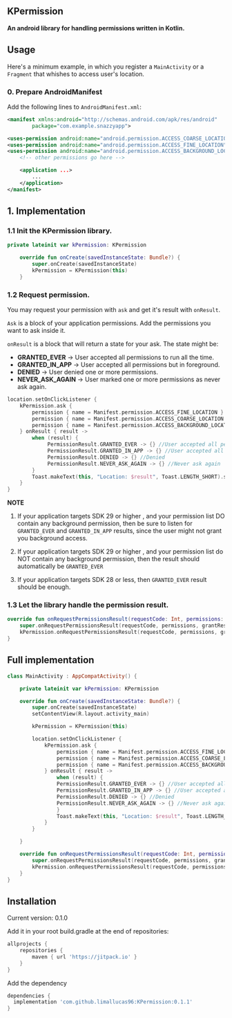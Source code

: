 

## KPermission
**An android library for handling permissions written in Kotlin.**

## Usage

Here's a minimum example, in which you register a `MainActivity` or a `Fragment` that whishes to access user's location. 

### 0. Prepare AndroidManifest

Add the following lines to `AndroidManifest.xml`:
 
```xml
<manifest xmlns:android="http://schemas.android.com/apk/res/android"
        package="com.example.snazzyapp">

<uses-permission android:name="android.permission.ACCESS_COARSE_LOCATION" />  
<uses-permission android:name="android.permission.ACCESS_FINE_LOCATION" />  
<uses-permission android:name="android.permission.ACCESS_BACKGROUND_LOCATION" />
    <!-- other permissions go here -->

    <application ...>
        ...
    </application>
</manifest>
```

## 1. Implementation

### 1.1 Init the KPermission library.

```kotlin
private lateinit var kPermission: KPermission

    override fun onCreate(savedInstanceState: Bundle?) {
        super.onCreate(savedInstanceState)
        kPermission = KPermission(this)
    }
```

### 1.2 Request permission.

You may request your permission with `ask` and get it's result with `onResult`.

`Ask` is a block of your application permissions. Add the permissions you want to ask inside it.

`onResult` is a block that will return a state for your ask. 
The state might be: 

 - **GRANTED_EVER** -> User accepted all permissions to run all the time. 
 - **GRANTED_IN_APP** -> User accepted all permissions but in foreground. 
 - **DENIED** -> User denied one or more permissions.
 - **NEVER_ASK_AGAIN** -> User marked one or more permissions as never ask again.

```kotlin
location.setOnClickListener {
    kPermission.ask {
        permission { name = Manifest.permission.ACCESS_FINE_LOCATION }
        permission { name = Manifest.permission.ACCESS_COARSE_LOCATION }
        permission { name = Manifest.permission.ACCESS_BACKGROUND_LOCATION }
    } onResult { result ->
        when (result) {
           	 PermissionResult.GRANTED_EVER -> {} //User accepted all permissions
           	 PermissionResult.GRANTED_IN_APP -> {} //User accepted all permissions but in foreground
          	 PermissionResult.DENIED -> {} //Denied
           	 PermissionResult.NEVER_ASK_AGAIN -> {} //Never ask again
        }
        Toast.makeText(this, "Location: $result", Toast.LENGTH_SHORT).show()
    }
}
```

**NOTE**

 1. If your application targets SDK 29 or higher , and your permission list DO contain any background permission, then be sure to listen for `GRANTED_EVER` and `GRANTED_IN_APP` results, since the user might not grant you background access.
 
 
 2. If your application targets SDK 29 or higher , and your permission list do NOT contain any background permission, then the result should automatically be `GRANTED_EVER` 


 3. If your application targets SDK 28 or less, then `GRANTED_EVER` result should be enough.


### 1.3 Let the library handle the permission result. 

```kotlin
override fun onRequestPermissionsResult(requestCode: Int, permissions: Array<out String>, grantResults: IntArray) {
    super.onRequestPermissionsResult(requestCode, permissions, grantResults)
    kPermission.onRequestPermissionsResult(requestCode, permissions, grantResults)
}
```

## Full implementation

```kotlin
class MainActivity : AppCompatActivity() {

    private lateinit var kPermission: KPermission

    override fun onCreate(savedInstanceState: Bundle?) {
        super.onCreate(savedInstanceState)
        setContentView(R.layout.activity_main)

        kPermission = KPermission(this)

        location.setOnClickListener {
            kPermission.ask {
                permission { name = Manifest.permission.ACCESS_FINE_LOCATION }
                permission { name = Manifest.permission.ACCESS_COARSE_LOCATION }
                permission { name = Manifest.permission.ACCESS_BACKGROUND_LOCATION }
            } onResult { result ->
                when (result) {
           		PermissionResult.GRANTED_EVER -> {} //User accepted all permissions
           		PermissionResult.GRANTED_IN_APP -> {} //User accepted all permissions but in foreground
           		PermissionResult.DENIED -> {} //Denied
           		PermissionResult.NEVER_ASK_AGAIN -> {} //Never ask again
                }
                Toast.makeText(this, "Location: $result", Toast.LENGTH_SHORT).show()
            }
        }

    }

    override fun onRequestPermissionsResult(requestCode: Int, permissions: Array<out String>, grantResults: IntArray) {
        super.onRequestPermissionsResult(requestCode, permissions, grantResults)
        kPermission.onRequestPermissionsResult(requestCode, permissions, grantResults)
    }
}
```

## Installation

Current version: 0.1.0

Add it in your root build.gradle at the end of repositories:

```groovy
allprojects {
	repositories {
		maven { url 'https://jitpack.io' }
	}
}
```

Add the dependency

```groovy
dependencies {
  implementation 'com.github.limallucas96:KPermission:0.1.1'
}
```
